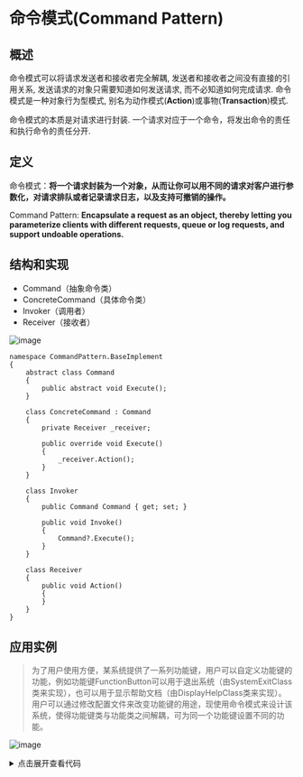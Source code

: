 # 命令模式(Command Pattern)

## 概述

命令模式可以将请求发送者和接收者完全解耦, 发送者和接收者之间没有直接的引用关系, 发送请求的对象只需要知道如何发送请求, 而不必知道如何完成请求. 
命令模式是一种对象行为型模式, 别名为动作模式(**Action**)或事物(**Transaction**)模式.

命令模式的本质是对请求进行封装. 一个请求对应于一个命令，将发出命令的责任和执行命令的责任分开.

## 定义

命令模式：**将一个请求封装为一个对象，从而让你可以用不同的请求对客户进行参数化，对请求排队或者记录请求日志，以及支持可撤销的操作。**

Command Pattern: **Encapsulate a request as an object, thereby letting you parameterize clients with different requests, queue or log requests, and support undoable operations.**

## 结构和实现

- Command（抽象命令类）
- ConcreteCommand（具体命令类）
- Invoker（调用者）
- Receiver（接收者）

![image](https://user-images.githubusercontent.com/38829279/64145242-85405b80-ce4a-11e9-98e3-cb87c18df8c0.png)

```
namespace CommandPattern.BaseImplement
{
    abstract class Command
    {
        public abstract void Execute();
    }

    class ConcreteCommand : Command
    {
        private Receiver _receiver;

        public override void Execute()
        {
            _receiver.Action();
        }
    }

    class Invoker
    {
        public Command Command { get; set; }

        public void Invoke()
        {
            Command?.Execute();
        }
    }

    class Receiver
    {
        public void Action()
        {
        }
    }
}
```

## 应用实例

> 为了用户使用方便，某系统提供了一系列功能键，用户可以自定义功能键的功能，例如功能键FunctionButton可以用于退出系统（由SystemExitClass类来实现），也可以用于显示帮助文档（由DisplayHelpClass类来实现）。
用户可以通过修改配置文件来改变功能键的用途，现使用命令模式来设计该系统，使得功能键类与功能类之间解耦，可为同一个功能键设置不同的功能。

![image](https://user-images.githubusercontent.com/38829279/64173537-1be03d00-ce8a-11e9-9178-48e9e991d35d.png)


<details>
<summary>点击展开查看代码</summary>

```
namespace CommandPattern.Sample
{
    using System;
    using System.Reflection;

    class SystemExitHelper
    {
        public static void Exit()
        {
            Console.WriteLine("Exit. ");
        }
    }

    class HelpInfoDisplayer
    {
        public static void DisplayHelpInfo(string text = "")
        {
            Console.WriteLine("Help document display\r\n {0}", text);
        }
    }

    class FunctionButton
    {
        public Command Command { get; set; }

        public void Click()
        {
            Console.WriteLine("Console button clicked. Execute command: \r\n{0}", Command.GetType().FullName);
        }
    }

    abstract class Command
    {
        public abstract void Execute();
    }

    class DisplayHelpInfoCommand : Command
    {
        public override void Execute()
        {
            HelpInfoDisplayer.DisplayHelpInfo("--version, show app version. ");
        }
    }

    class ExitSystemCommand : Command
    {
        public override void Execute()
        {
            SystemExitHelper.Exit();
        }
    }

    class SampleClient
    {
        public static void Run()
        {
            // 读取配置文件确定要调用的命令
            string commandName = "CommandPattern.Sample." + Program.Configuration["CommandName"] + "Command";

            Assembly assembly = Assembly.GetExecutingAssembly();
            Command command = assembly.CreateInstance(commandName) as Command;
            FunctionButton btn = new FunctionButton() { Command = command };
            btn.Click();

            // 读取配置文件另一种方法
            //string commandName = "CommandPattern.Sample." + Program.Configuration["CommandName"] + "Command";
            //Type type = Type.GetType(commandName);
            //Command command = type.Assembly.CreateInstance(type.FullName) as Command;
            //FunctionButton btn = new FunctionButton() { Command = command };
            //btn.Click();
        }
    }
}

namespace CommandPattern
{
    using System.IO;
    using CommandPattern.Sample;
    using Microsoft.Extensions.Configuration;

    class Program
    {
        private static readonly IConfigurationBuilder _configurationBuilder;

        public static IConfigurationRoot Configuration { get; }

        static Program()
        {
            _configurationBuilder = new ConfigurationBuilder();
            Configuration = _configurationBuilder.SetBasePath(Directory.GetCurrentDirectory())
                .AddJsonFile("config.json",true,true)
                .Build();
        }

        static void Main(string[] args)
        {
            SampleClient.Run();
        }
    }
}
```
</details>
